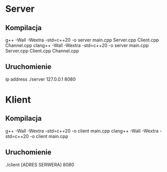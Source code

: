 # Server
## Kompilacja
g++ -Wall -Wextra -std=c++20 -o server main.cpp Server.cpp Client.cpp Channel.cpp
clang++ -Wall -Wextra -std=c++20 -o server main.cpp Server.cpp Client.cpp Channel.cpp

## Uruchomienie
ip address
./server 127.0.0.1 8080


# Klient
## Kompilacja
g++ -Wall -Wextra -std=c++20 -o client main.cpp
clang++ -Wall -Wextra -std=c++20 -o client main.cpp

## Uruchomienie
./client [ADRES SERWERA] 8080